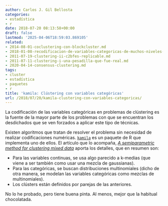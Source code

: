 ```yaml
---
author: Carlos J. Gil Bellosta
categories:
- estadística
- r
date: 2018-07-20 08:13:58+00:00
draft: false
lastmod: '2025-04-06T18:59:03.869105'
related:
- 2014-08-01-coclustering-con-blockcluster.md
- 2018-01-08-recodificacion-de-variables-categoricas-de-muchos-niveles-ayuda.md
- 2011-07-19-clustering-ii-c2bfes-replicable.md
- 2011-07-11-clustering-i-una-pesadilla-que-fue-real.md
- 2020-04-14-consensus-clustering.md
tags:
- cluster
- estadística
- paquetes
- r
title: 'kamila: Clústering con variables categóricas'
url: /2018/07/20/kamila-clustering-con-variables-categoricas/
---
```


La codificación de las variables categóricas en problemas de clústering es la fuente de la mayor parte de los problemas con que se encuentran los desdichados que se ven forzados a aplicar este tipo de técnicas.

Existen algoritmos que tratan de resolver el problema sin necesidad de realizar codificaciones numéricas. [`kamila`](https://cran.r-project.org/web/packages/kamila/index.html) es un paquete de R que implementa uno de ellos. El artículo que lo acompaña, [_A semiparametric method for clustering mixed data_](https://link.springer.com/article/10.1007/s10994-016-5575-7#Sec5) aporta los detalles, que en resumen son:

* Para las variables continuas, se usa algo parecido a k-medias (que viene a ser también como usar una mezcla de gaussianas).
* Para las categóricas, se buscan distribuciones multinomiales (dicho de otra manera, se modelan las variables categóricas como mezclas de multinomiales).
* Los clústers están definidos por parejas de las anteriores.

No lo he probado, pero tiene buena pinta. Al menos, mejor que la habitual chocolatada.